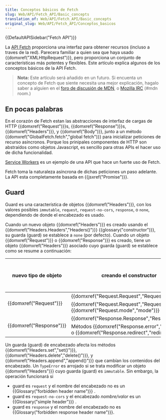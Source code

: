 ```yaml
---
title: Conceptos básicos de Fetch
slug: Web/API/Fetch_API/Basic_concepts
translation_of: Web/API/Fetch_API/Basic_concepts
original_slug: Web/API/Fetch_API/Conceptos_basicos
---
```


{{DefaultAPISidebar("Fetch API")}}

La [API Fetch](/es/docs/Web/API/Fetch_API) proporciona una interfaz para obtener recursos (incluso a traves de la red). Parecera familiar a quien sea que haya usado {{domxref("XMLHttpRequest")}}, pero proporciona un conjunto de características más potentes y flexibles. Este artículo explica algunos de los conceptos básicos de la API Fetch.

> **Nota:** Este artículo será añadido en un futuro. Si encuenta un concepto de Fetch que siente necesita una mejor explicación, hagalo saber a alguien en el [foro de discusión de MDN](https://discourse.mozilla-community.org/c/mdn), o [Mozilla IRC](https://wiki.mozilla.org/IRC) (#mdn room.)

## En pocas palabras

En el corazón de Fetch estan las abstracciones de interfaz de cargas de HTTP {{domxref("Request")}}s, {{domxref("Response")}}s, {{domxref("Headers")}}, y {{domxref("Body")}}, junto a un método {{domxref("GlobalFetch.fetch","global fetch")}} para inicializar peticiones de recurso asíncronos. Porque los prinipales componentes de HTTP son abstraídos como objetos Javascript, es sencillo para otras APIs el hacer uso de dicha funcionalidad.

[Service Workers](/es/docs/Web/API/ServiceWorker_API) es un ejemplo de una API que hace un fuerte uso de Fetch.

Fetch toma la naturaleza asíncrona de dichas peticiones un paso adelante. La API esta completamente basada en {{jsxref("Promise")}}.

## Guard

Guard es una característica de objetos {{domxref("Headers")}}, con los valores posibles `immutable`, `request`, `request-no-cors`, `response`, o `none`, dependiendo de donde el encabezado es usado.

Cuando un nuevo objeto {{domxref("Headers")}} es creado usando el {{domxref("Headers.Headers","Headers()")}} {{glossary("constructor")}}, su guarda (guard) se establece a `none` (por defecto). Cuando un objeto {{domxref("Request")}} o {{domxref("Response")}} es creado, tiene un objeto {{domxref("Headers")}} asociado cuyo guarda (guard) se establece como se resume a continuación:

<table class="standard-table">
  <thead>
    <tr>
      <th scope="row">nuevo tipo de objeto</th>
      <th scope="col">creando el constructor</th>
      <th scope="col">
        configuraciones de guarda (guard) del objeto
        {{domxref("Headers")}} asociado
      </th>
    </tr>
  </thead>
  <tbody>
    <tr>
      <td rowspan="2">{{domxref("Request")}}</td>
      <td>{{domxref("Request.Request","Request()")}}</td>
      <td><code>request</code></td>
    </tr>
    <tr>
      <td>
        {{domxref("Request.Request","Request()")}} con
        {{domxref("Request.mode","mode")}} de <code>no-cors</code>
      </td>
      <td><code>request-no-cors</code></td>
    </tr>
    <tr>
      <td rowspan="2">{{domxref("Response")}}</td>
      <td>{{domxref("Response.Response","Response()")}}</td>
      <td><code>response</code></td>
    </tr>
    <tr>
      <td>
        Métodos {{domxref("Response.error","error()")}} o
        {{domxref("Response.redirect","redirect()")}}
      </td>
      <td><code>immutable</code></td>
    </tr>
  </tbody>
</table>

Un guarda (guard) de encabezado afecta los métodos {{domxref("Headers.set","set()")}}, {{domxref("Headers.delete","delete()")}}, y {{domxref("Headers.append","append()")}} que cambían los contenidos del encabezado. Un `TypeError` es arrojado si se trata modificar un objeto {{domxref("Headers")}} cuyo guarda (guard) es `immutable`. Sin embargo, la operación funcionará si

- guard es `request` y el nombre del encabezado no es un {{Glossary("forbidden header name")}} .
- guard es `request-no-cors` y el encabezado _nombre/valor_ es un {{Glossary("simple header")}} .
- guard es `response` y el nombre del encabezado no es {{Glossary("forbidden response header name")}}.
